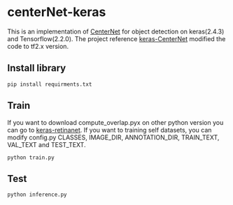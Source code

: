 # centerNet-keras

This is an implementation of [CenterNet](https://arxiv.org/abs/1904.07850) for object detection on keras(2.4.3) and Tensorflow(2.2.0). The project reference [keras-CenterNet](https://github.com/xuannianz/keras-CenterNet) modified the code to tf2.x version.

## Install library
```
pip install requirments.txt
```

## Train
If you want to download compute_overlap.pyx on other python version you can go to [keras-retinanet](https://github.com/fizyr/keras-retinanet).
If you want to training self datasets, you can modify config.py CLASSES, IMAGE_DIR, ANNOTATION_DIR, TRAIN_TEXT, VAL_TEXT and TEST_TEXT.
```
python train.py
```

## Test
```
python inference.py
```
